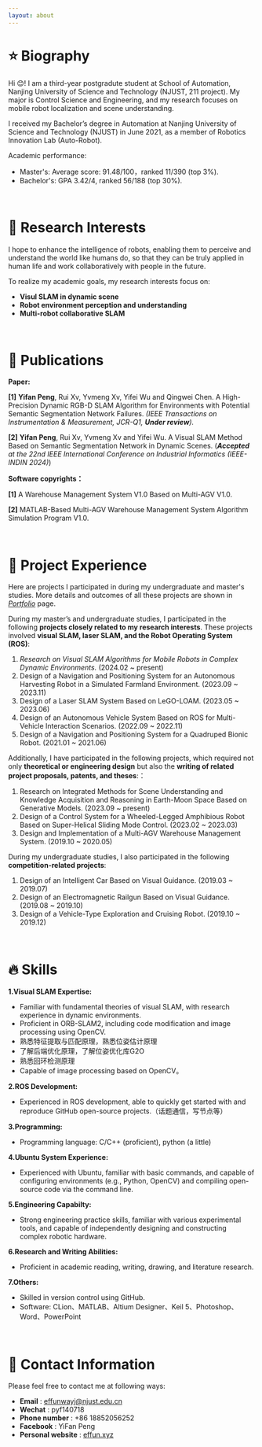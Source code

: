 ```yaml
---
layout: about 
---
```


# &#11088; Biography
Hi &#128522;! I am a third-year postgradute student at School of Automation, Nanjing University of Science and Technology (NJUST, 211 project).
My major is Control Science and Engineering, and my research focuses on mobile robot localization and scene understanding.

I received my Bachelor’s degree in Automation at Nanjing University of Science and Technology (NJUST) in June 2021, as a member of Robotics Innovation Lab (Auto-Robot). 

Academic performance:

* Master's: Average score: 91.48/100，ranked 11/390 (top 3%).
* Bachelor's: GPA 3.42/4, ranked 56/188 (top 30%).

<br/>

# &#128640; Research Interests
I hope to enhance the intelligence of robots, enabling them to perceive and understand the world like humans do, so that they can be truly applied in human life and work collaboratively with people in the future. 

To realize my academic goals, my research interests focus on:

* **Visul SLAM in dynamic scene**
* **Robot environment perception and understanding**
* **Multi-robot collaborative SLAM**

<br/>

# &#128220; Publications

**Paper:**

<strong>[1]</strong> **Yifan Peng**, Rui Xv, Yvmeng Xv, Yifei Wu and Qingwei Chen. A High-Precision Dynamic RGB-D SLAM Algorithm for Environments with Potential Semantic Segmentation Network Failures. *(IEEE Transactions on Instrumentation & Measurement, JCR-Q1, **Under review**).*

<strong>[2]</strong> **Yifan Peng**, Rui Xv, Yvmeng Xv and Yifei Wu. A Visual SLAM Method Based on Semantic Segmentation Network in Dynamic Scenes. (***Accepted** at the 22nd IEEE International Conference on Industrial Informatics (IEEE-INDIN 2024)*)

**Software copyrights：**

<strong>[1]</strong> A Warehouse Management System V1.0 Based on Multi-AGV V1.0.

<strong>[2]</strong> MATLAB-Based Multi-AGV Warehouse Management System Algorithm Simulation Program V1.0.

<br/>

# &#128225; Project Experience

Here are projects I participated in during my undergraduate and master's studies. More details and outcomes of all these projects are shown in [*Portfolio*](https://effun.xyz/portfolio/) page.

During my master’s and undergraduate studies, I participated in the following **projects closely related to my research interests**. These projects involved **visual SLAM, laser SLAM, and the Robot Operating System (ROS)**:

1. *Research on Visual SLAM Algorithms for Mobile Robots in Complex Dynamic Environments.* (2024.02 ~ present)
2. Design of a Navigation and Positioning System for an Autonomous Harvesting Robot in a Simulated Farmland Environment. (2023.09 ~ 2023.11)
3. Design of a Laser SLAM System Based on LeGO-LOAM. (2023.05 ~ 2023.06)
4. Design of an Autonomous Vehicle System Based on ROS for Multi-Vehicle Interaction Scenarios. (2022.09 ~ 2022.11)
5. Design of a Navigation and Positioning System for a Quadruped Bionic Robot. (2021.01 ~ 2021.06)

Additionally, I have participated in the following projects, which required not only **theoretical or engineering design** but also the **writing of related project proposals, patents, and theses**:：

1. Research on Integrated Methods for Scene Understanding and Knowledge Acquisition and Reasoning in Earth-Moon Space Based on Generative Models. (2023.09 ~ present)
2. Design of a Control System for a Wheeled-Legged Amphibious Robot Based on Super-Helical Sliding Mode Control. (2023.02 ~ 2023.03)
3. Design and Implementation of a Multi-AGV Warehouse Management System. (2019.10 ~ 2020.05)

During my undergraduate studies, I also participated in the following **competition-related projects**:

1. Design of an Intelligent Car Based on Visual Guidance. (2019.03 ~ 2019.07)
2. Design of an Electromagnetic Railgun Based on Visual Guidance. (2019.08 ~ 2019.10)
3. Design of a Vehicle-Type Exploration and Cruising Robot. (2019.10 ~ 2019.12)

<br/>

# &#128293; Skills
**1.Visual SLAM Expertise:**
* Familiar with fundamental theories of visual SLAM, with research experience in dynamic environments.
* Proficient in ORB-SLAM2, including code modification and image processing using OpenCV.
* 熟悉特征提取与匹配原理，熟悉位姿估计原理
* 了解后端优化原理，了解位姿优化库G2O
* 熟悉回环检测原理
* Capable of image processing based on OpenCV。

**2.ROS Development:**
* Experienced in ROS development, able to quickly get started with and reproduce GitHub open-source projects.（话题通信，写节点等）

**3.Programming:**
* Programming language: C/C++ (proficient), python (a little)

**4.Ubuntu System Experience:**
* Experienced with Ubuntu, familiar with basic commands, and capable of configuring environments (e.g., Python, OpenCV) and compiling open-source code via the command line.

**5.Engineering Capabilty:**
* Strong engineering practice skills, familiar with various experimental tools, and capable of independently designing and constructing complex robotic hardware.

**6.Research and Writing Abilities:**
* Proficient in academic reading, writing, drawing, and literature research.

**7.Others:**
* Skilled in version control using GitHub. 
* Software: CLion、MATLAB、Altium Designer、Keil 5、Photoshop、Word、PowerPoint

<br/>

# &#128231; Contact Information
Please feel free to contact me at following ways:

* **Email** : effunwayj@njust.edu.cn
* **Wechat** : pyf140718
* **Phone number** : +86 18852056252
* **Facebook** : YiFan Peng 
* **Personal website** : [effun.xyz](https://effun.xyz)
